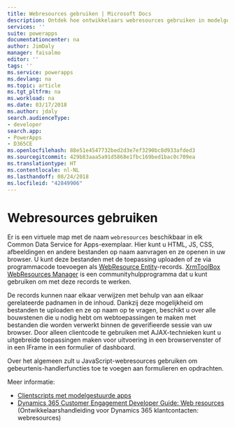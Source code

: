 ```yaml
---
title: Webresources gebruiken | Microsoft Docs
description: Ontdek hoe ontwikkelaars webresources gebruiken in modelgestuurde apps.
services: ''
suite: powerapps
documentationcenter: na
author: JimDaly
manager: faisalmo
editor: ''
tags: ''
ms.service: powerapps
ms.devlang: na
ms.topic: article
ms.tgt_pltfrm: na
ms.workload: na
ms.date: 03/17/2018
ms.author: jdaly
search.audienceType:
- developer
search.app:
- PowerApps
- D365CE
ms.openlocfilehash: 88e51e4547732bed2d3e7ef3290bc8d933afded3
ms.sourcegitcommit: 429b83aaa5a91d5868e1fbc169bed1bac0c709ea
ms.translationtype: HT
ms.contentlocale: nl-NL
ms.lasthandoff: 08/24/2018
ms.locfileid: "42849906"
---
```

# <a name="use-web-resources"></a>Webresources gebruiken

Er is een virtuele map met de naam `webresources` beschikbaar in elk Common Data Service for Apps-exemplaar. Hier kunt u HTML, JS, CSS, afbeeldingen en andere bestanden op naam aanvragen en ze openen in uw browser. U kunt deze bestanden met de toepassing uploaden of ze via programmacode toevoegen als [WebResource Entity](../common-data-service/reference/entities/webresource.md)-records. [XrmToolBox WebResources Manager](https://www.xrmtoolbox.com/plugins/MsCrmTools.WebResourcesManager/) is een communityhulpprogramma dat u kunt gebruiken om met deze records te werken.

De records kunnen naar elkaar verwijzen met behulp van aan elkaar gerelateerde padnamen in de inhoud. Dankzij deze mogelijkheid om bestanden te uploaden en ze op naam op te vragen, beschikt u over alle bouwstenen die u nodig hebt om webtoepassingen te maken met bestanden die worden verwerkt binnen de geverifieerde sessie van uw browser. Door alleen clientcode te gebruiken met AJAX-technieken kunt u uitgebreide toepassingen maken voor uitvoering in een browservenster of in een IFrame in een formulier of dashboard. 

Over het algemeen zult u JavaScript-webresources gebruiken om gebeurtenis-handlerfuncties toe te voegen aan formulieren en opdrachten.

Meer informatie:
- [Clientscripts met modelgestuurde apps](client-scripting.md)
- [Dynamics 365 Customer Engagement Developer Guide: Web resources](/dynamics365/customer-engagement/developer/web-resources) (Ontwikkelaarshandleiding voor Dynamics 365 klantcontacten: webresources)
